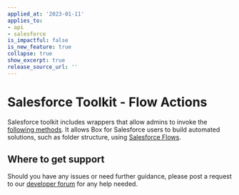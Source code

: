 ```yaml
---
applied_at: '2023-01-11'
applies_to: 
- api
- salesforce
is_impactful: false
is_new_feature: true
collapse: true
show_excerpt: true
release_source_url: ''
---
```


# Salesforce Toolkit - Flow Actions

Salesforce toolkit includes wrappers that allow admins to invoke
the [following methods][1]. It allows Box for Salesforce users to
build automated solutions, such as folder structure, using
[Salesforce Flows][2].

## Where to get support

Should you have any issues or need further guidance, please post a request to
our [developer forum][3] for any help needed. 

[1]: g://tooling/salesforce-toolkit/flow-actions
[2]: https://help.salesforce.com/s/articleView?id=sf.flow.htm&type=5
[3]: https://support.box.com/hc/en-us/community/topics/360001932973-Platform-and-Developer-Forum
